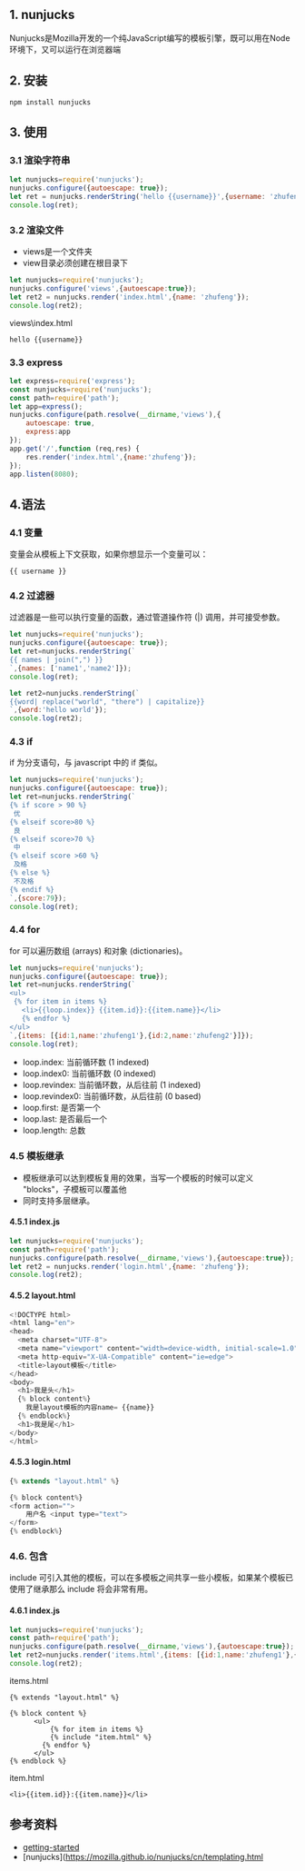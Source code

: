  ## 1\. nunjucks 

Nunjucks是Mozilla开发的一个纯JavaScript编写的模板引擎，既可以用在Node环境下，又可以运行在浏览器端

 ## 2\. 安装 

```
npm install nunjucks
```

 ## 3\. 使用 

 ### 3.1 渲染字符串 

```javascript
let nunjucks=require('nunjucks');
nunjucks.configure({autoescape: true});
let ret = nunjucks.renderString('hello {{username}}',{username: 'zhufeng'});
console.log(ret);
```

 ### 3.2 渲染文件 

* views是一个文件夹
* view目录必须创建在根目录下

```javascript
let nunjucks=require('nunjucks');
nunjucks.configure('views',{autoescape:true});
let ret2 = nunjucks.render('index.html',{name: 'zhufeng'});
console.log(ret2);
```

views\\index.html

```
hello {{username}}
```

 ### 3.3 express 

```javascript
let express=require('express');
const nunjucks=require('nunjucks');
const path=require('path');
let app=express();
nunjucks.configure(path.resolve(__dirname,'views'),{
    autoescape: true,
    express:app
});
app.get('/',function (req,res) {
    res.render('index.html',{name:'zhufeng'});
});
app.listen(8080);
```

 ## 4.语法 

 ### 4.1 变量 

变量会从模板上下文获取，如果你想显示一个变量可以：

```
{{ username }}
```

 ### 4.2 过滤器 

过滤器是一些可以执行变量的函数，通过管道操作符 (|) 调用，并可接受参数。

```javascript
let nunjucks=require('nunjucks');
nunjucks.configure({autoescape: true});
let ret=nunjucks.renderString(`
{{ names | join(",") }}
`,{names: ['name1','name2']});
console.log(ret);

let ret2=nunjucks.renderString(`
{{word| replace("world", "there") | capitalize}}
`,{word:'hello world'});
console.log(ret2);
```

 ### 4.3 if 

if 为分支语句，与 javascript 中的 if 类似。

```javascript
let nunjucks=require('nunjucks');
nunjucks.configure({autoescape: true});
let ret=nunjucks.renderString(`
{% if score > 90 %}
 优
{% elseif score>80 %}
 良
{% elseif score>70 %}
 中
{% elseif score >60 %}
 及格
{% else %}
 不及格
{% endif %}
`,{score:79});
console.log(ret);
```

 ### 4.4 for 

for 可以遍历数组 (arrays) 和对象 (dictionaries)。

```javascript
let nunjucks=require('nunjucks');
nunjucks.configure({autoescape: true});
let ret=nunjucks.renderString(`
<ul>
 {% for item in items %}
   <li>{{loop.index}} {{item.id}}:{{item.name}}</li>
   {% endfor %}
</ul>
`,{items: [{id:1,name:'zhufeng1'},{id:2,name:'zhufeng2'}]});
console.log(ret);
```

* loop.index: 当前循环数 (1 indexed)
* loop.index0: 当前循环数 (0 indexed)
* loop.revindex: 当前循环数，从后往前 (1 indexed)
* loop.revindex0: 当前循环数，从后往前 (0 based)
* loop.first: 是否第一个
* loop.last: 是否最后一个
* loop.length: 总数

 ### 4.5 模板继承 

* 模板继承可以达到模板复用的效果，当写一个模板的时候可以定义 "blocks"，子模板可以覆盖他
* 同时支持多层继承。
 #### 4.5.1 index.js 

  ```javascript
  let nunjucks=require('nunjucks');
  const path=require('path');
  nunjucks.configure(path.resolve(__dirname,'views'),{autoescape:true});
  let ret2 = nunjucks.render('login.html',{name: 'zhufeng'});
  console.log(ret2);
  ```

 #### 4.5.2 layout.html 

  ```javascript
  <!DOCTYPE html>
  <html lang="en">
  <head>
    <meta charset="UTF-8">
    <meta name="viewport" content="width=device-width, initial-scale=1.0">
    <meta http-equiv="X-UA-Compatible" content="ie=edge">
    <title>layout模板</title>
  </head>
  <body>
    <h1>我是头</h1>
    {% block content%}
      我是layout模板的内容name= {{name}}
    {% endblock%}
    <h1>我是尾</h1>
  </body>
  </html>
  ```

 #### 4.5.3 login.html 

```javascript
{% extends "layout.html" %}

{% block content%}
<form action="">
    用户名 <input type="text">
</form>
{% endblock%}
```

 ### 4.6. 包含 

include 可引入其他的模板，可以在多模板之间共享一些小模板，如果某个模板已使用了继承那么 include 将会非常有用。

 #### 4.6.1 index.js 

```javascript
let nunjucks=require('nunjucks');
const path=require('path');
nunjucks.configure(path.resolve(__dirname,'views'),{autoescape:true});
let ret2=nunjucks.render('items.html',{items: [{id:1,name:'zhufeng1'},{id:2,name:'zhufeng2'}]});
console.log(ret2);
```

items.html

```
{% extends "layout.html" %}

{% block content %}
      <ul>
          {% for item in items %}
          {% include "item.html" %}
        {% endfor %}  
      </ul>
{% endblock %}
```

item.html

```
<li>{{item.id}}:{{item.name}}</li>
```

 ## 参考资料 

* [getting-started](https://mozilla.github.io/nunjucks/cn/getting-started.html)
 * [nunjucks](https://mozilla.github.io/nunjucks/cn/templating.html